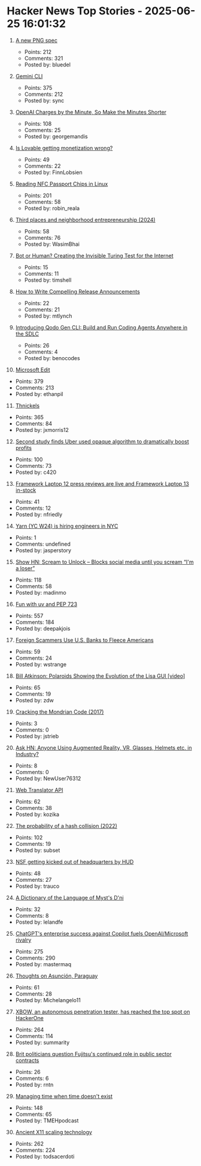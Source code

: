 # Hacker News Top Stories - 2025-06-25 16:01:32

1. [A new PNG spec](https://www.programmax.net/articles/png-is-back/)
   - Points: 212
   - Comments: 321
   - Posted by: bluedel

2. [Gemini CLI](https://blog.google/technology/developers/introducing-gemini-cli-open-source-ai-agent/)
   - Points: 375
   - Comments: 212
   - Posted by: sync

3. [OpenAI Charges by the Minute, So Make the Minutes Shorter](https://george.mand.is/2025/06/openai-charges-by-the-minute-so-make-the-minutes-shorter/)
   - Points: 108
   - Comments: 25
   - Posted by: georgemandis

4. [Is Lovable getting monetization wrong?](https://getlago.substack.com/p/lovable-makes-60m-in-6-monthsbut)
   - Points: 49
   - Comments: 22
   - Posted by: FinnLobsien

5. [Reading NFC Passport Chips in Linux](https://shkspr.mobi/blog/2025/06/reading-nfc-passport-chips-in-linux/)
   - Points: 201
   - Comments: 58
   - Posted by: robin_reala

6. [Third places and neighborhood entrepreneurship (2024)](https://www.nber.org/papers/w32604)
   - Points: 58
   - Comments: 76
   - Posted by: WasimBhai

7. [Bot or Human? Creating the Invisible Turing Test for the Internet](https://research.roundtable.ai/proof-of-human/)
   - Points: 15
   - Comments: 11
   - Posted by: timshell

8. [How to Write Compelling Release Announcements](https://refactoringenglish.com/chapters/release-announcements/)
   - Points: 22
   - Comments: 21
   - Posted by: mtlynch

9. [Introducing Qodo Gen CLI: Build and Run Coding Agents Anywhere in the SDLC](https://www.qodo.ai/blog/introducing-qodo-gen-cli-build-run-and-automate-agents-anywhere-in-your-sdlc/)
   - Points: 26
   - Comments: 4
   - Posted by: benocodes

10. [Microsoft Edit](https://github.com/microsoft/edit)
   - Points: 379
   - Comments: 213
   - Posted by: ethanpil

11. [Thnickels](https://thick-coins.net/?_bhlid=8a5736885893b7837e681aa73f890b9805a4673e)
   - Points: 365
   - Comments: 84
   - Posted by: jxmorris12

12. [Second study finds Uber used opaque algorithm to dramatically boost profits](https://www.theguardian.com/technology/2025/jun/25/second-study-finds-uber-used-opaque-algorithm-to-dramatically-boost-profits)
   - Points: 100
   - Comments: 73
   - Posted by: c420

13. [Framework Laptop 12 press reviews are live and Framework Laptop 13 in-stock](https://frame.work/blog/framework-laptop-12-press-reviews-are-live-and-framework-laptop-13-in-stock)
   - Points: 41
   - Comments: 12
   - Posted by: nfriedly

14. [Yarn (YC W24) is hiring engineers in NYC](https://www.ycombinator.com/companies/yarn-2/jobs/dAUuy2r-founding-engineer)
   - Points: 1
   - Comments: undefined
   - Posted by: jasperstory

15. [Show HN: Scream to Unlock – Blocks social media until you scream “I'm a loser”](undefined)
   - Points: 118
   - Comments: 58
   - Posted by: madinmo

16. [Fun with uv and PEP 723](https://www.cottongeeks.com/articles/2025-06-24-fun-with-uv-and-pep-723)
   - Points: 557
   - Comments: 184
   - Posted by: deepakjois

17. [Foreign Scammers Use U.S. Banks to Fleece Americans](https://www.propublica.org/article/pig-butchering-scam-cybercrime-us-banks-money-laundering)
   - Points: 59
   - Comments: 24
   - Posted by: wstrange

18. [Bill Atkinson: Polaroids Showing the Evolution of the Lisa GUI [video]](https://www.youtube.com/watch?v=Qg0mHFcB510)
   - Points: 65
   - Comments: 19
   - Posted by: zdw

19. [Cracking the Mondrian Code (2017)](https://www.thebeliever.net/logger/cracking-the-mondrian-code/)
   - Points: 3
   - Comments: 0
   - Posted by: jstrieb

20. [Ask HN: Anyone Using Augmented Reality, VR, Glasses, Helmets etc. in Industry?](undefined)
   - Points: 8
   - Comments: 0
   - Posted by: NewUser76312

21. [Web Translator API](https://developer.mozilla.org/en-US/docs/Web/API/Translator)
   - Points: 62
   - Comments: 38
   - Posted by: kozika

22. [The probability of a hash collision (2022)](https://kevingal.com/blog/collisions.html)
   - Points: 102
   - Comments: 19
   - Posted by: subset

23. [NSF getting kicked out of headquarters by HUD](https://www.bloomberg.com/news/articles/2025-06-25/hud-plans-to-move-operations-from-washington-to-virginia)
   - Points: 48
   - Comments: 27
   - Posted by: trauco

24. [A Dictionary of the Language of Myst's D'ni](http://www.eldalamberon.com/dni_dict.htm)
   - Points: 32
   - Comments: 8
   - Posted by: lelandfe

25. [ChatGPT's enterprise success against Copilot fuels OpenAI/Microsoft rivalry](https://www.bloomberg.com/news/articles/2025-06-24/chatgpt-vs-copilot-inside-the-openai-and-microsoft-rivalry)
   - Points: 275
   - Comments: 290
   - Posted by: mastermaq

26. [Thoughts on Asunción, Paraguay](https://cpsi.media/p/thoughts-on-asuncion-paraguay)
   - Points: 61
   - Comments: 28
   - Posted by: Michelangelo11

27. [XBOW, an autonomous penetration tester, has reached the top spot on HackerOne](https://xbow.com/blog/top-1-how-xbow-did-it/)
   - Points: 264
   - Comments: 114
   - Posted by: summarity

28. [Brit politicians question Fujitsu's continued role in public sector contracts](https://www.theregister.com/2025/06/25/fujitsu_public_sector_contracts/)
   - Points: 26
   - Comments: 6
   - Posted by: rntn

29. [Managing time when time doesn't exist](https://multiverseemployeehandbook.com/blog/temporal-resources-managing-time-when-time-doesnt-exist/)
   - Points: 148
   - Comments: 65
   - Posted by: TMEHpodcast

30. [Ancient X11 scaling technology](https://flak.tedunangst.com/post/forbidden-secrets-of-ancient-X11-scaling-technology-revealed)
   - Points: 262
   - Comments: 224
   - Posted by: todsacerdoti

